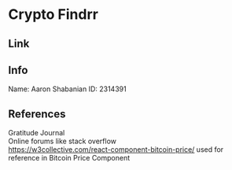 # Crypto Findrr
## Link 
<a href="cryptofindrr.netlify.app"></a>
## Info
Name: Aaron Shabanian
ID: 2314391
## References
Gratitude Journal <br>
Online forums like stack overflow <br>
https://w3collective.com/react-component-bitcoin-price/ used for reference in Bitcoin Price Component
